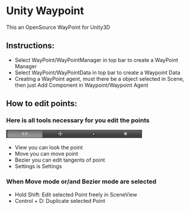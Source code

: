 # Unity Waypoint

This an OpenSource WayPoint for Unity3D

## Instructions:  
* Select WayPoint/WayPointManager in top bar to create a WayPoint Manager
* Select WayPoint/WayPointData in top bar to create a Waypoint Data
* Creating a WayPoint agent, must there be a object selected in Scene, then just Add Component in Waypoint/Waypoint Agent

## How to edit points:
### Here is all tools necessary for you edit the points
![alt text](toolbar.png "Toolbar")

* View you can look the point
* Move you can move point
* Bezier you can edit tangents of point
* Settings is Settings

### When Move mode or/and Bezier mode are selected
* Hold Shift: Edit selected Point freely in SceneView
* Control + D: Duplicate selected Point
